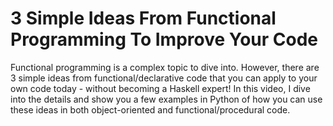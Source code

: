 # 3 Simple Ideas From Functional Programming To Improve Your Code

Functional programming is a complex topic to dive into. However, there are 3 simple ideas from functional/declarative code that you can apply to your own code today - without becoming a Haskell expert! In this video, I dive into the details and show you a few examples in Python of how you can use these ideas in both object-oriented and functional/procedural code.
